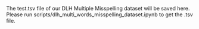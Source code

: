 The test.tsv file of our DLH Multiple Misspelling dataset will be saved here.
Please run scripts/dlh_multi_words_misspelling_dataset.ipynb to get the .tsv file.
